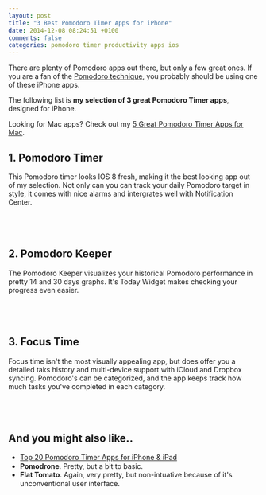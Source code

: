 ```yaml
---
layout: post
title: "3 Best Pomodoro Timer Apps for iPhone"
date: 2014-12-08 08:24:51 +0100
comments: false
categories: pomodoro timer productivity apps ios
---
```


There are plenty of Pomodoro apps out there, but only a few great ones. If you are a fan of the [Pomodoro technique](http://pomodorotechnique.com), you probably should be using one of these iPhone apps.

The following list is <strong>my selection of 3 great Pomodoro Timer apps</strong>, designed for iPhone.

<!-- more -->

Looking for Mac apps? Check out my [5 Great Pomodoro Timer Apps for Mac](/blog/2014/11/14/5-great-writing-apps-for-mac/).

## 1. Pomodoro Timer

This Pomodoro timer looks IOS 8 fresh, making it the best looking app out of my selection. Not only can you can track your daily Pomodoro target in style, it comes with nice alarms and intergrates well with Notification Center.

<a href="https://itunes.apple.com/us/app/pomodoro-timer-focus-on-your/id703145045?mt=8&uo=4&at=10lGf" target="itunes_store" style="display:inline-block;overflow:hidden;background:url(https://linkmaker.itunes.apple.com/htmlResources/assets/en_us//images/web/linkmaker/badge_appstore-lrg.png) no-repeat;width:135px;height:40px;@media only screen{background-image:url(https://linkmaker.itunes.apple.com/htmlResources/assets/en_us//images/web/linkmaker/badge_appstore-lrg.svg);}"></a>

## 2. Pomodoro Keeper

The Pomodoro Keeper visualizes your historical Pomodoro performance in pretty 14 and 30 days graphs. It's Today Widget makes checking your progress even easier.

<a href="https://itunes.apple.com/us/app/pomodoro-keeper-timer-that/id830466924?mt=8&uo=4&at=10lGf" target="itunes_store" style="display:inline-block;overflow:hidden;background:url(https://linkmaker.itunes.apple.com/htmlResources/assets/en_us//images/web/linkmaker/badge_appstore-lrg.png) no-repeat;width:135px;height:40px;@media only screen{background-image:url(https://linkmaker.itunes.apple.com/htmlResources/assets/en_us//images/web/linkmaker/badge_appstore-lrg.svg);}"></a>


## 3. Focus Time

Focus time isn't the most visually appealing app, but does offer you a detailed taks history and multi-device support with iCloud and Dropbox syncing. Pomodoro's can be categorized, and the app keeps track how much tasks you've completed in each category.

<a href="https://itunes.apple.com/us/app/focus-time-activity-tracker/id340156917?mt=8&uo=4&at=10lGf" target="itunes_store" style="display:inline-block;overflow:hidden;background:url(https://linkmaker.itunes.apple.com/htmlResources/assets/en_us//images/web/linkmaker/badge_appstore-lrg.png) no-repeat;width:135px;height:40px;@media only screen{background-image:url(https://linkmaker.itunes.apple.com/htmlResources/assets/en_us//images/web/linkmaker/badge_appstore-lrg.svg);}"></a>

## And you might also like..

- [Top 20 Pomodoro Timer Apps for iPhone & iPad](http://appfelstrudel.com/q-Pomodoro-Apps-for-iPhone-and-iPad.html)
- **Pomodrone**. Pretty, but a bit to basic. <a href="https://itunes.apple.com/us/app/pomodrone/id733300214?mt=8&uo=4&at=10lGf" target="itunes_store" style="display:inline-block;overflow:hidden;background:url(https://linkmaker.itunes.apple.com/htmlResources/assets//images/web/linkmaker/badge_appstore-sm.png) no-repeat;width:61px;height:15px;@media only screen{background-image:url(https://linkmaker.itunes.apple.com/htmlResources/assets//images/web/linkmaker/badge_appstore-sm.svg);}"></a>
- **Flat Tomato**. Again, very pretty, but non-intuative because of it's unconventional user interface. <a href="https://itunes.apple.com/us/app/flat-tomato-time-management/id719462746?mt=8&uo=4" target="itunes_store" style="display:inline-block;overflow:hidden;background:url(https://linkmaker.itunes.apple.com/htmlResources/assets//images/web/linkmaker/badge_appstore-sm.png) no-repeat;width:61px;height:15px;@media only screen{background-image:url(https://linkmaker.itunes.apple.com/htmlResources/assets//images/web/linkmaker/badge_appstore-sm.svg);}"></a>
